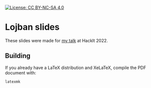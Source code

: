  [![License: CC BY-NC-SA 4.0](https://licensebuttons.net/l/by-nc-sa/4.0/80x15.png)](https://creativecommons.org/licenses/by-nc-sa/4.0/)
# Lojban slides

These slides were made for [my talk](https://hackmeeting.org/hackit22/schedule.en.html#talk-cb321145-dc15-4264-a52d-050006955a53) at HackIt 2022.

## Building

If you already have a LaTeX distribution and XeLaTeX, compile the PDF document with:

    latexmk
